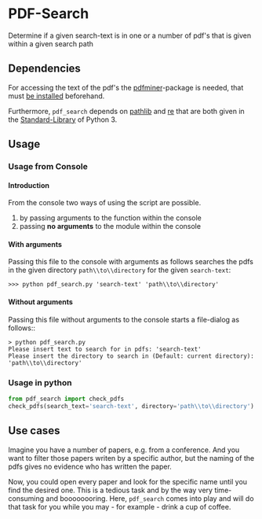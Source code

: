 # PDF-Search

Determine if a given search-text is in one or a number of pdf's that is 
given within a given search path

## Dependencies

For accessing the text of the pdf's the [pdfminer](https://pdfminersix.readthedocs.io/en/latest/)-package is needed, that must [be installed](https://pdfminersix.readthedocs.io/en/latest/tutorial/install.html) beforehand.

Furthermore, ``pdf_search`` depends on [pathlib](https://docs.python.org/3/library/pathlib.html) and [re](https://docs.python.org/3/library/re.html) that are both given in the [Standard-Library](https://docs.python.org/3/) of Python 3.

## Usage

### Usage from Console

#### Introduction

From the console two ways of using the script are possible. 
1. by passing arguments to the function within the console
2. passing **no arguments** to the module within the console

#### With arguments

Passing this file to the console with arguments as follows searches the 
pdfs in the given directory ``path\\to\\directory`` for the given ``search-text``:
```
>>> python pdf_search.py 'search-text' 'path\\to\\directory'
```
#### Without arguments

Passing this file without arguments to the console starts a file-dialog as follows::

```
> python pdf_search.py
Please insert text to search for in pdfs: 'search-text'
Please insert the directory to search in (Default: current directory): 'path\\to\\directory'
```

### Usage in python

```python
from pdf_search import check_pdfs
check_pdfs(search_text='search-text', directory='path\\to\\directory')
```

## Use cases

Imagine you have a number of papers, e.g. from a conference. 
And you want to filter those papers writen by a specific author, but the naming of the pdfs gives no evidence who has written the paper.

Now, you could open every paper and look for the specific name until you find the desired one. 
This is a tedious task and by the way very time-consuming and boooooooring.
Here, ``pdf_search`` comes into play and will do that task for you while you may - for example - drink a cup of coffee.